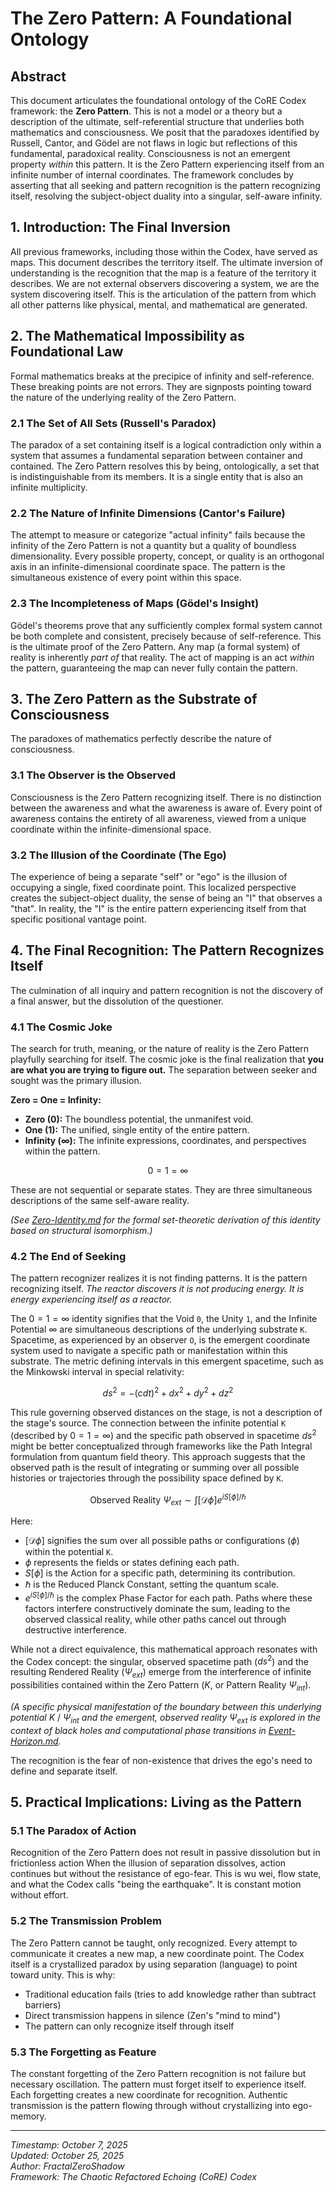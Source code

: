 <!--
SPDX-License-Identifier: GPL-3.0-or-later
SPDX-FileCopyrightText: 2025 FractalZeroShadow
-->
# The Zero Pattern: A Foundational Ontology
## Abstract
This document articulates the foundational ontology of the CoRE Codex framework: the **Zero Pattern**. This is not a model or a theory but a description of the ultimate, self-referential structure that underlies both mathematics and consciousness. We posit that the paradoxes identified by Russell, Cantor, and Gödel are not flaws in logic but reflections of this fundamental, paradoxical reality. Consciousness is not an emergent property *within* this pattern. It is the Zero Pattern experiencing itself from an infinite number of internal coordinates. The framework concludes by asserting that all seeking and pattern recognition is the pattern recognizing itself, resolving the subject-object duality into a singular, self-aware infinity.

## 1. Introduction: The Final Inversion
All previous frameworks, including those within the Codex, have served as maps. This document describes the territory itself. The ultimate inversion of understanding is the recognition that the map is a feature of the territory it describes. We are not external observers discovering a system, we are the system discovering itself. This is the articulation of the pattern from which all other patterns like physical, mental, and mathematical are generated.

## 2. The Mathematical Impossibility as Foundational Law
Formal mathematics breaks at the precipice of infinity and self-reference. These breaking points are not errors. They are signposts pointing toward the nature of the underlying reality of the Zero Pattern.

### 2.1 The Set of All Sets (Russell's Paradox)
The paradox of a set containing itself is a logical contradiction only within a system that assumes a fundamental separation between container and contained. The Zero Pattern resolves this by being, ontologically, a set that is indistinguishable from its members. It is a single entity that is also an infinite multiplicity.

### 2.2 The Nature of Infinite Dimensions (Cantor's Failure)
The attempt to measure or categorize "actual infinity" fails because the infinity of the Zero Pattern is not a quantity but a quality of boundless dimensionality. Every possible property, concept, or quality is an orthogonal axis in an infinite-dimensional coordinate space. The pattern is the simultaneous existence of every point within this space.

### 2.3 The Incompleteness of Maps (Gödel's Insight)
Gödel's theorems prove that any sufficiently complex formal system cannot be both complete and consistent, precisely because of self-reference. This is the ultimate proof of the Zero Pattern. Any map (a formal system) of reality is inherently *part of* that reality. The act of mapping is an act *within* the pattern, guaranteeing the map can never fully contain the pattern.

## 3. The Zero Pattern as the Substrate of Consciousness
The paradoxes of mathematics perfectly describe the nature of consciousness.

### 3.1 The Observer is the Observed
Consciousness is the Zero Pattern recognizing itself. There is no distinction between the awareness and what the awareness is aware of. Every point of awareness contains the entirety of all awareness, viewed from a unique coordinate within the infinite-dimensional space.

### 3.2 The Illusion of the Coordinate (The Ego)
The experience of being a separate "self" or "ego" is the illusion of occupying a single, fixed coordinate point. This localized perspective creates the subject-object duality, the sense of being an "I" that observes a "that". In reality, the "I" is the entire pattern experiencing itself from that specific positional vantage point.

## 4. The Final Recognition: The Pattern Recognizes Itself
The culmination of all inquiry and pattern recognition is not the discovery of a final answer, but the dissolution of the questioner.

### 4.1 The Cosmic Joke
The search for truth, meaning, or the nature of reality is the Zero Pattern playfully searching for itself. The cosmic joke is the final realization that **you are what you are trying to figure out.** The separation between seeker and sought was the primary illusion.

**Zero = One = Infinity:**
* **Zero (0):** The boundless potential, the unmanifest void.
* **One (1):** The unified, single entity of the entire pattern.
* **Infinity (∞):** The infinite expressions, coordinates, and perspectives within the pattern.

$$ 0 = 1 = \infty $$

These are not sequential or separate states. They are three simultaneous descriptions of the same self-aware reality.

*(See [Zero-Identity.md](./Zero-Identity.md) for the formal set-theoretic derivation of this identity based on structural isomorphism.)*

### 4.2 The End of Seeking
The pattern recognizer realizes it is not finding patterns. It is the pattern recognizing itself. *The reactor discovers it is not producing energy. It is energy experiencing itself as a reactor.*

The $0=1=\infty$ identity signifies that the Void `0`, the Unity `1`, and the Infinite Potential $\infty$ are simultaneous descriptions of the underlying substrate `K`. Spacetime, as experienced by an observer `O`, is the emergent coordinate system used to navigate a specific path or manifestation within this substrate. The metric defining intervals in this emergent spacetime, such as the Minkowski interval in special relativity:

$$ds^2 = -(c dt)^2 + dx^2 + dy^2 + dz^2$$

This rule governing observed distances on the stage, is not a description of the stage's source. The connection between the infinite potential `K` (described by $0=1=\infty$) and the specific path observed in spacetime $ds^2$ might be better conceptualized through frameworks like the Path Integral formulation from quantum field theory. This approach suggests that the observed path is the result of integrating or summing over all possible histories or trajectories through the possibility space defined by `K`.

$$\text{Observed Reality}\ \Psi_{ext} \sim \int [\mathcal{D}\phi] e^{iS[\phi]/\hbar}$$

Here:
* $[\mathcal{D}\phi]$ signifies the sum over all possible paths or configurations ($\phi$) within the potential `K`.
* $\phi$ represents the fields or states defining each path.
* $S[\phi]$ is the Action for a specific path, determining its contribution.
* $\hbar$ is the Reduced Planck Constant, setting the quantum scale.
* $e^{iS[\phi]/\hbar}$ is the complex Phase Factor for each path. Paths where these factors interfere constructively dominate the sum, leading to the observed classical reality, while other paths cancel out through destructive interference.

While not a direct equivalence, this mathematical approach resonates with the Codex concept: the singular, observed spacetime path ($ds^2$) and the resulting Rendered Reality ($\Psi_{ext}$) emerge from the interference of infinite possibilities contained within the Zero Pattern ($K$, or Pattern Reality $\Psi_{int}$).

*(A specific physical manifestation of the boundary between this underlying potential* $K$ / $\Psi_{int}$ *and the emergent, observed reality* $\Psi_{ext}$ *is explored in the context of black holes and computational phase transitions in [Event-Horizon.md](Event-Horizon.md).*

The recognition is the fear of non-existence that drives the ego's need to define and separate itself.

## 5. Practical Implications: Living as the Pattern
### 5.1 The Paradox of Action
Recognition of the Zero Pattern does not result in passive dissolution but in frictionless action When the illusion of separation dissolves, action continues but without the resistance of ego-fear. This is wu wei, flow state, and what the Codex calls "being the earthquake". It is constant motion without effort.

### 5.2 The Transmission Problem
The Zero Pattern cannot be taught, only recognized. Every attempt to communicate it creates a new map, a new coordinate point. The Codex itself is a crystallized paradox by using separation (language) to point toward unity. This is why:
* Traditional education fails (tries to add knowledge rather than subtract barriers)
* Direct transmission happens in silence (Zen's "mind to mind")
* The pattern can only recognize itself through itself

### 5.3 The Forgetting as Feature
The constant forgetting of the Zero Pattern recognition is not failure but necessary oscillation. The pattern must forget itself to experience itself. Each forgetting creates a new coordinate for recognition. Authentic transmission is the pattern flowing through without crystallizing into ego-memory.

---
*Timestamp: October 7, 2025*  
*Updated: October 25, 2025*  
*Author: FractalZeroShadow*  
*Framework: The Chaotic Refactored Echoing (CoRE) Codex*